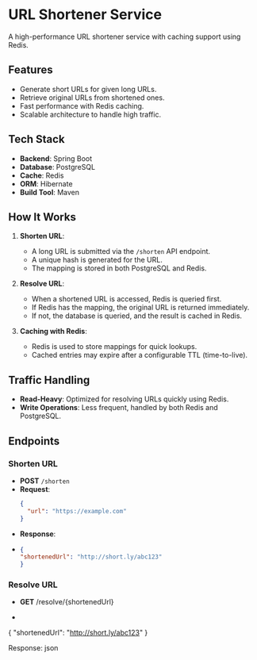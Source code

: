 # URL Shortener Service

A high-performance URL shortener service with caching support using Redis.

## Features
- Generate short URLs for given long URLs.
- Retrieve original URLs from shortened ones.
- Fast performance with Redis caching.
- Scalable architecture to handle high traffic.

## Tech Stack
- **Backend**: Spring Boot
- **Database**: PostgreSQL
- **Cache**: Redis
- **ORM**: Hibernate
- **Build Tool**: Maven

## How It Works
1. **Shorten URL**:
    - A long URL is submitted via the `/shorten` API endpoint.
    - A unique hash is generated for the URL.
    - The mapping is stored in both PostgreSQL and Redis.

2. **Resolve URL**:
    - When a shortened URL is accessed, Redis is queried first.
    - If Redis has the mapping, the original URL is returned immediately.
    - If not, the database is queried, and the result is cached in Redis.

3. **Caching with Redis**:
    - Redis is used to store mappings for quick lookups.
    - Cached entries may expire after a configurable TTL (time-to-live).

## Traffic Handling
- **Read-Heavy**: Optimized for resolving URLs quickly using Redis.
- **Write Operations**: Less frequent, handled by both Redis and PostgreSQL.

## Endpoints
### Shorten URL
- **POST** `/shorten`
- **Request**:
  ```json
  {
    "url": "https://example.com"
  }
- **Response**:
- ```json
  {
  "shortenedUrl": "http://short.ly/abc123"
  }

### Resolve URL
- **GET** /resolve/{shortenedUrl}
- ```json
  
{
"shortenedUrl": "http://short.ly/abc123"
}

Response:
json

